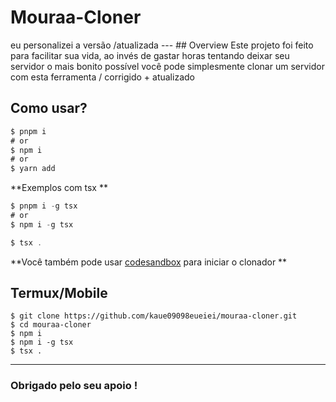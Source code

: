 # Mouraa-Cloner
eu personalizei a versão /atualizada --- ## Overview Este projeto foi feito para facilitar sua vida, ao invés de gastar horas tentando deixar seu servidor o mais bonito possível você pode simplesmente clonar um servidor com esta ferramenta / corrigido + atualizado 
## Como usar?  
```typescript
$ pnpm i
# or
$ npm i
# or
$ yarn add
```
**Exemplos com tsx **
```typescript
$ pnpm i -g tsx
# or
$ npm i -g tsx
```

```typescript
$ tsx .
```
**Você também pode usar  [codesandbox](https://codesandbox.io/dashboard/recent) para iniciar o clonador **
## Termux/Mobile
```Termux/moblie
$ git clone https://github.com/kaue09098eueiei/mouraa-cloner.git
$ cd mouraa-cloner
$ npm i
$ npm i -g tsx
$ tsx .
```
----

### Obrigado pelo seu apoio !
